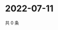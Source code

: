 # 2022-07-11

共 0 条

<!-- BEGIN WEIBO -->
<!-- 最后更新时间 Mon Jul 11 2022 08:28:19 GMT+0800 (China Standard Time) -->

<!-- END WEIBO -->
